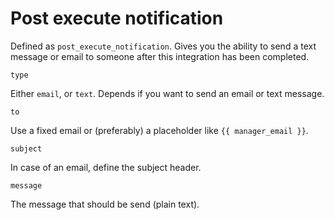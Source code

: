 # Post execute notification
Defined as `post_execute_notification`. Gives you the ability to send a text message or email to someone after this integration has been completed.

`type`

Either `email`, or `text`. Depends if you want to send an email or text message.

`to`

Use a fixed email or (preferably) a placeholder like `{{ manager_email }}`.

`subject`

In case of an email, define the subject header.

`message`

The message that should be send (plain text).

